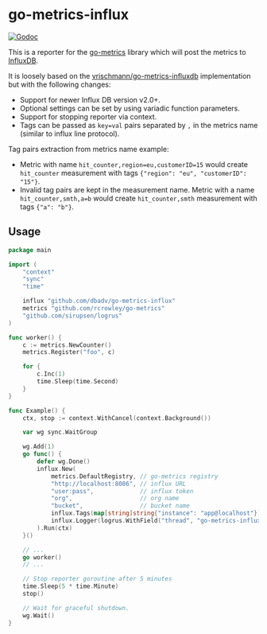 go-metrics-influx
=================

[![Godoc](http://img.shields.io/badge/godoc-reference-blue.svg?style=flat)](https://godoc.org/github.com/dbadv/go-metrics-influx)

This is a reporter for the [go-metrics](https://github.com/rcrowley/go-metrics)
library which will post the metrics to [InfluxDB](https://influxdb.com/).

It is loosely based on the
[vrischmann/go-metrics-influxdb](https://github.com/vrischmann/go-metrics-influxdb)
implementation but with the following changes:

- Support for newer Influx DB version v2.0+.
- Optional settings can be set by using variadic function parameters.
- Support for stopping reporter via context.
- Tags can be passed as `key=val` pairs separated by `,` in the metrics name
  (similar to influx line protocol).

Tag pairs extraction from metrics name example:

- Metric with name `hit_counter,region=eu,customerID=15` would create
  `hit_counter` measurement with tags `{"region": "eu", "customerID": "15"}`.
- Invalid tag pairs are kept in the measurement name. Metric with a name
  `hit_counter,smth,a=b` would create `hit_counter,smth` measurement with tags
  `{"a": "b"}`.

Usage
-----

```go
package main

import (
	"context"
	"sync"
	"time"

	influx "github.com/dbadv/go-metrics-influx"
	metrics "github.com/rcrowley/go-metrics"
	"github.com/sirupsen/logrus"
)

func worker() {
	c := metrics.NewCounter()
	metrics.Register("foo", c)

	for {
		c.Inc(1)
		time.Sleep(time.Second)
	}
}

func Example() {
	ctx, stop := context.WithCancel(context.Background())

	var wg sync.WaitGroup

	wg.Add(1)
	go func() {
		defer wg.Done()
		influx.New(
			metrics.DefaultRegistry, // go-metrics registry
			"http://localhost:8086", // influx URL
			"user:pass",             // influx token
			"org",                   // org name
			"bucket",                // bucket name
			influx.Tags(map[string]string{"instance": "app@localhost"}),
			influx.Logger(logrus.WithField("thread", "go-metrics-influx")),
		).Run(ctx)
	}()

	// ...
	go worker()
	// ...

	// Stop reporter goroutine after 5 minutes
	time.Sleep(5 * time.Minute)
	stop()

	// Wait for graceful shutdown.
	wg.Wait()
}
```
